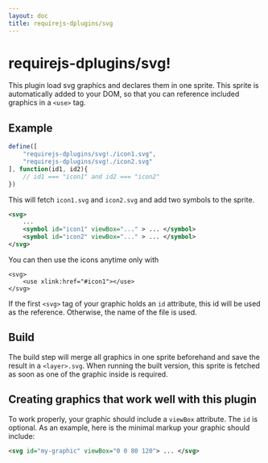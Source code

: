 ```yaml
---
layout: doc
title: requirejs-dplugins/svg
---
```


# requirejs-dplugins/svg!

This plugin load svg graphics and declares them in one sprite. This sprite is automatically added to your DOM, so that you can reference included graphics in a `<use>` tag.

## Example

```js
define([
    "requirejs-dplugins/svg!./icon1.svg",
    "requirejs-dplugins/svg!./icon2.svg"
], function(id1, id2){
	// id1 === "icon1" and id2 === "icon2"
})
```

This will fetch `icon1.svg` and `icon2.svg` and add two symbols to the sprite.
```svg
<svg>
	...
	<symbol id="icon1" viewBox="..." > ... </symbol>
	<symbol id="icon2" viewBox="..." > ... </symbol>
</svg>
```

You can then use the icons anytime only with

```
<svg>
	<use xlink:href="#icon1"></use>
</svg>
```

If the first `<svg>` tag of your graphic holds an `id` attribute, this id will be used as the reference. Otherwise, the name of the file is used.

## Build
The build step will merge all graphics in one sprite beforehand and save the result in a `<layer>.svg`. 
When running the built version, this sprite is fetched as soon as one of the graphic inside is required.


## Creating graphics that work well with this plugin 

To work properly, your graphic should include a `viewBox` attribute. The `id` is optional. 
As an example, here is the minimal markup your graphic should include:

```svg
<svg id="my-graphic" viewBox="0 0 80 120"> ... </svg>
```

